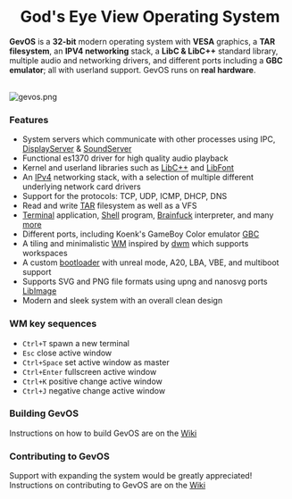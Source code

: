 <br><h1 align="center">God's Eye View Operating System</h1>
<strong>GevOS</strong> is a <strong>32-bit</strong> modern operating system with <strong>VESA</strong> graphics, a <strong>TAR filesystem</strong>, an <strong>IPV4 networking</strong> stack, a <strong>LibC & LibC++</strong> standard library, multiple audio and networking drivers, and different ports including a <strong>GBC emulator</strong>; all with userland support. GevOS runs on <strong>real hardware</strong>. <br><br>

![gevos.png](https://i.postimg.cc/Px4JtnPq/GEVIMG.png)

### Features
  * System servers which communicate with other processes using IPC, [DisplayServer](Userland/Servers/Display/) & [SoundServer](Userland/Servers/Sound/)
  * Functional es1370 driver for high quality audio playback
  * Kernel and userland libraries such as [LibC++](Libraries/LibC++) and [LibFont](Libraries/LibFont)
  * An [IPv4](Kernel/Net/) networking stack, with a selection of multiple different underlying network card drivers
  * Support for the protocols: TCP, UDP, ICMP, DHCP, DNS
  * Read and write [TAR](Kernel/Filesystem/) filesystem as well as a VFS
  * [Terminal](Userland/Apps/Terminal) application, [Shell](Userland/Apps/Shell) program, [Brainfuck](Userland/Apps/Brainfuck) interpreter, and many [more](Userland/Apps/) 
  * Different ports, including Koenk's GameBoy Color emulator [GBC](Userland/Ports/GBC)
  * A tiling and minimalistic [WM](Userland/Servers/Display) inspired by [dwm](https://dwm.suckless.org/) which supports workspaces
  * A custom [bootloader](Bootloader) with unreal mode, A20, LBA, VBE, and multiboot support
  * Supports SVG and PNG file formats using upng and nanosvg ports [LibImage](Libraries/LibImage)
  * Modern and sleek system with an overall clean design

### WM key sequences
  * `Ctrl+T` spawn a new terminal
  * `Esc` close active window
  * `Ctrl+Space` set active window as master
  * `Ctrl+Enter` fullscreen active window
  * `Ctrl+K` positive change active window
  * `Ctrl+J` negative change active window

### Building GevOS

Instructions on how to build GevOS are on the [Wiki](https://github.com/KamalDevelopers/GevOS/wiki/Building)

### Contributing to GevOS

Support with expanding the system would be greatly appreciated! <br>
Instructions on contributing to GevOS are on the [Wiki](https://github.com/KamalDevelopers/GevOS/wiki/Contributing)


